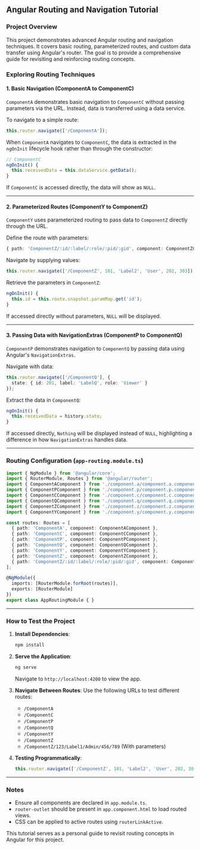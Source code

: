 ## Angular Routing and Navigation Tutorial

### Project Overview

This project demonstrates advanced Angular routing and navigation techniques. It covers basic routing, parameterized routes, and custom data transfer using Angular's router. The goal is to provide a comprehensive guide for revisiting and reinforcing routing concepts.

### Exploring Routing Techniques

#### 1. Basic Navigation (ComponentA to ComponentC)

`ComponentA` demonstrates basic navigation to `ComponentC` without passing parameters via the URL. Instead, data is transferred using a data service.

To navigate to a simple route:

```typescript
this.router.navigate(['/ComponentA']);
```

When `ComponentA` navigates to `ComponentC`, the data is extracted in the `ngOnInit` lifecycle hook rather than through the constructor:

```typescript
// ComponentC
ngOnInit() {
  this.receivedData = this.dataService.getData();
}
```

If `ComponentC` is accessed directly, the data will show as `NULL`.

---

#### 2. Parameterized Routes (ComponentY to ComponentZ)

`ComponentY` uses parameterized routing to pass data to `ComponentZ` directly through the URL.

Define the route with parameters:

```typescript
{ path: 'ComponentZ/:id/:label/:role/:pid/:gid', component: ComponentZComponent }
```

Navigate by supplying values:

```typescript
this.router.navigate(['/ComponentZ', 101, 'Label2', 'User', 202, 303]);
```

Retrieve the parameters in `ComponentZ`:

```typescript
ngOnInit() {
  this.id = this.route.snapshot.paramMap.get('id');
}
```

If accessed directly without parameters, `NULL` will be displayed.

---

#### 3. Passing Data with NavigationExtras (ComponentP to ComponentQ)

`ComponentP` demonstrates navigation to `ComponentQ` by passing data using Angular's `NavigationExtras`.

Navigate with data:

```typescript
this.router.navigate(['/ComponentQ'], {
  state: { id: 201, label: 'LabelQ', role: 'Viewer' }
});
```

Extract the data in `ComponentQ`:

```typescript
ngOnInit() {
  this.receivedData = history.state;
}
```

If accessed directly, `Nothing` will be displayed instead of `NULL`, highlighting a difference in how `NavigationExtras` handles data.

---

### Routing Configuration (`app-routing.module.ts`)

```typescript
import { NgModule } from '@angular/core';
import { RouterModule, Routes } from '@angular/router';
import { ComponentAComponent } from './component.a/component.a.component';
import { ComponentPComponent } from './component.p/component.p.component';
import { ComponentCComponent } from './component.c/component.c.component';
import { ComponentQComponent } from './component.q/component.q.component';
import { ComponentZComponent } from './component.z/component.z.component';
import { ComponentYComponent } from './component.y/component.y.component';

const routes: Routes = [
  { path: 'ComponentA', component: ComponentAComponent },
  { path: 'ComponentC', component: ComponentCComponent },
  { path: 'ComponentP', component: ComponentPComponent },
  { path: 'ComponentQ', component: ComponentQComponent },
  { path: 'ComponentY', component: ComponentYComponent },
  { path: 'ComponentZ', component: ComponentZComponent },
  { path: 'ComponentZ/:id/:label/:role/:pid/:gid', component: ComponentZComponent },
];

@NgModule({
  imports: [RouterModule.forRoot(routes)],
  exports: [RouterModule]
})
export class AppRoutingModule { }
```

---

### How to Test the Project

1. **Install Dependencies**:

   ```bash
   npm install
   ```

2. **Serve the Application**:

   ```bash
   ng serve
   ```

   Navigate to `http://localhost:4200` to view the app.

3. **Navigate Between Routes**: Use the following URLs to test different routes:

   - `/ComponentA`
   - `/ComponentC`
   - `/ComponentP`
   - `/ComponentQ`
   - `/ComponentY`
   - `/ComponentZ`
   - `/ComponentZ/123/Label1/Admin/456/789` (With parameters)

4. **Testing Programmatically**:

   ```typescript
   this.router.navigate(['/ComponentZ', 101, 'Label2', 'User', 202, 303]);
   ```

---

### Notes

- Ensure all components are declared in `app.module.ts`.
- `router-outlet` should be present in `app.component.html` to load routed views.
- CSS can be applied to active routes using `routerLinkActive`.

This tutorial serves as a personal guide to revisit routing concepts in Angular for this project.

